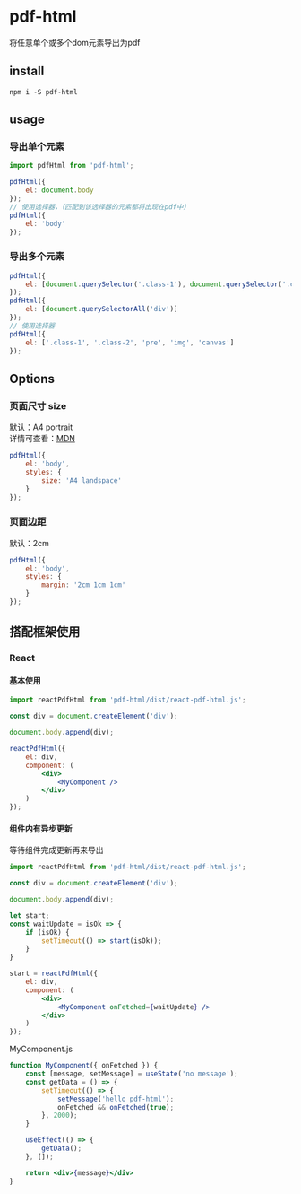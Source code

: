 # pdf-html

将任意单个或多个dom元素导出为pdf

## install

```shell
npm i -S pdf-html
```

## usage

### 导出单个元素

```js
import pdfHtml from 'pdf-html';

pdfHtml({
    el: document.body
});
// 使用选择器，（匹配到该选择器的元素都将出现在pdf中）
pdfHtml({
    el: 'body'
});
```

### 导出多个元素

```js
pdfHtml({
    el: [document.querySelector('.class-1'), document.querySelector('.class-2')]
});
pdfHtml({
    el: [document.querySelectorAll('div')]
});
// 使用选择器
pdfHtml({
    el: ['.class-1', '.class-2', 'pre', 'img', 'canvas']
});
```

## Options

### 页面尺寸 size

默认：A4 portrait  
详情可查看：[MDN](https://developer.mozilla.org/en-US/docs/Web/CSS/@page/size)

```js
pdfHtml({
    el: 'body',
    styles: {
        size: 'A4 landspace'
    }
});
```

### 页面边距

默认：2cm

```js
pdfHtml({
    el: 'body',
    styles: {
        margin: '2cm 1cm 1cm'
    }
});
```

## 搭配框架使用

### React

#### 基本使用

```jsx
import reactPdfHtml from 'pdf-html/dist/react-pdf-html.js';

const div = document.createElement('div');

document.body.append(div);

reactPdfHtml({
    el: div,
    component: (
        <div>
            <MyComponent />
        </div>
    )
});
```

#### 组件内有异步更新

等待组件完成更新再来导出

```jsx
import reactPdfHtml from 'pdf-html/dist/react-pdf-html.js';

const div = document.createElement('div');

document.body.append(div);

let start;
const waitUpdate = isOk => {
    if (isOk) {
        setTimeout(() => start(isOk));
    }
}

start = reactPdfHtml({
    el: div,
    component: (
        <div>
            <MyComponent onFetched={waitUpdate} />
        </div>
    )
});
```

MyComponent.js

```jsx
function MyComponent({ onFetched }) {
    const [message, setMessage] = useState('no message');
    const getData = () => {
        setTimeout(() => {
            setMessage('hello pdf-html');
            onFetched && onFetched(true);
        }, 2000);
    }

    useEffect(() => {
        getData();
    }, []);

    return <div>{message}</div>
}
```
